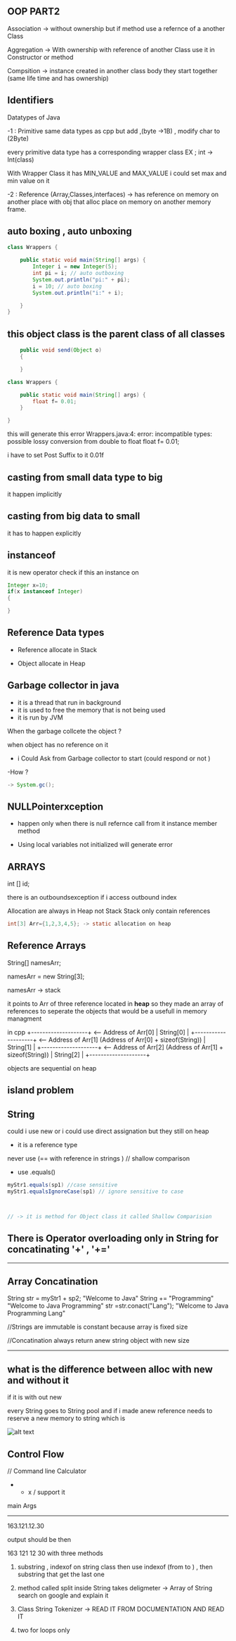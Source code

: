 ## OOP PART2

Association -> without ownership but if method use a refernce of a another Class

Aggregation -> With ownership with reference of another Class use it in Constructor or method 

Compsition -> instance created in another class body they start together (same life time and has ownership)



## Identifiers

Datatypes of Java

-1 : Primitive same data types as cpp but add ,(byte ->1B) , modify char to (2Byte)

every primitive data type has a corresponding wrapper class 
EX ; int -> Int(class)

With Wrapper Class it has MIN_VALUE and MAX_VALUE i could set max and min value on it 




-2 : Reference (Array,Classes,interfaces) -> has reference on memory on another place with obj that alloc place on memory on another memory frame.

## auto boxing , auto unboxing
```java
class Wrappers {

    public static void main(String[] args) {
        Integer i = new Integer(5);
        int pi = i; // auto outboxing
        System.out.println("pi:" + pi);
        i = 10; // auto boxing
        System.out.println("i:" + i);

    }
}
```
## this object class is the parent class of all classes
```java
    public void send(Object o)
    {

    }
```
```java
class Wrappers {

    public static void main(String[] args) {
        float f= 0.01;
    }  

}
```
this will generate this error 
Wrappers.java:4: error: incompatible types: possible lossy conversion from double to float
        float f= 0.01;

i have to set Post Suffix to it 0.01f

## casting from small data type to big 
it happen implicitly 

## casting from big data to small 
it has to happen explicitly

## instanceof 

it is new operator  check if this an instance on 

```java
Integer x=10;
if(x instanceof Integer)
{

}

```
## Reference Data types

- Reference allocate in Stack 

- Object allocate in Heap


## Garbage collector in java

- it is a thread that run in background
- it is used to free the memory that is not being used
- it is run by JVM



When the garbage collcete the object ? 




when object has no reference on it 

- i Could Ask from Garbage collector to start (could respond or not )

-How ?

```java
-> System.gc();
```

## NULLPointerxception

- happen only when there is null refernce call from it instance member method

- Using local variables not initialized will generate error 



## ARRAYS

int [] id;

there is an outboundsexception if i access outbound index

Allocation are always in Heap not Stack 
Stack only contain references

```java
int[3] Arr={1,2,3,4,5}; -> static allocation on heap 

```

## Reference Arrays

String[] namesArr;

namesArr = new String[3];

namesArr -> stack 

it points to Arr of three reference located in **heap** 
so they made an array of references to seperate the objects that would be a usefull in memory managment 


in cpp 
+--------------------+  <-- Address of Arr[0]
| String[0]          |
+--------------------+  <-- Address of Arr[1] (Address of Arr[0] + sizeof(String))
| String[1]          |
+--------------------+  <-- Address of Arr[2] (Address of Arr[1] + sizeof(String))
| String[2]          |
+--------------------+

objects are sequential on heap 

## island problem 

## String 

could i use new or i could use direct assignation but they still on heap

- it is a reference type 

never use (== with reference in strings ) // shallow comparison

- use .equals()

```java
myStr1.equals(sp1) //case sensitive
myStr1.equalsIgnoreCase(sp1) // ignore sensitive to case



// -> it is method for Object class it called Shallow Comparision
```
## There is Operator overloading only in String for concatinating '+' , '+=' 

----------------------------------------------------------------------------
## Array Concatination

String str =  myStr1 + sp2;  "Welcome to Java"
String +=    "Programming"  "Welcome to Java Programming" 
str =str.conact("Lang");   "Welcome to Java Programming Lang"

//Strings are immutable is constant because array is fixed size 

//Concatination always return anew string object with new size




----------------------------------------------------------------------------

## what is the difference between alloc with new and without it

if it is with out new 

every String goes to String pool 
and if i made anew reference needs to reserve a new memory to string which is  


![alt text](images/pool5.webp)


## Control Flow


// Command line Calculator 


+ - x / support it 



main Args 



-----------------------------

163.121.12.30 

output should be then 

163
121
12
30 
with three methods 
1. substring , indexof on string class  then use indexof (from to ) , then substring that get the last one 

2. method called split inside String takes deligmeter -> Array of String   search on google and explain  it 


3. Class String Tokenizer -> READ IT FROM DOCUMENTATION AND READ IT 




4. two for loops only

